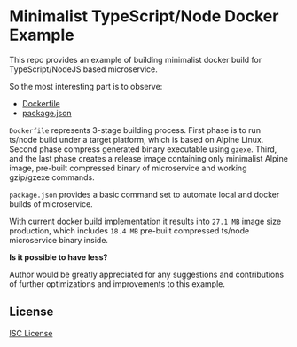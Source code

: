 # Minimalist TypeScript/Node Docker Example

This repo provides an example of building minimalist docker build for
TypeScript/NodeJS based microservice.

So the most interesting part is to observe:

 - [Dockerfile](https://github.com/Mikhus/ts-docker/blob/master/Dockerfile)
 - [package.json](https://github.com/Mikhus/ts-docker/blob/master/package.json)

`Dockerfile` represents 3-stage building process. First phase is to run
ts/node build under a target platform, which is based on Alpine Linux. Second
phase compress generated binary executable using `gzexe`. Third, and the last
phase creates a release image containing only minimalist Alpine image, pre-built
compressed binary of microservice and working gzip/gzexe commands.

`package.json` provides a basic command set to automate local and docker builds
of microservice.

With current docker build implementation it results into `27.1 MB` image
size production, which includes `18.4 MB` pre-built compressed ts/node 
microservice binary inside.

**Is it possible to have less?**

Author would be greatly appreciated for any suggestions and contributions
of further optimizations and improvements to this example. 

## License

[ISC License](https://github.com/Mikhus/ts-docker/blob/master/LICENSE)
